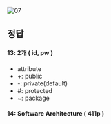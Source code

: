 ![07](https://user-images.githubusercontent.com/69576676/133029198-c8c51c2c-a63a-45a1-a5fd-24a451633d7d.JPG)

정답 
----
#### 13: 2개 ( id, pw )
- attribute
- +: public
- -: private(default)
- #: protected
- ~: package
#### 14: Software Architecture ( 411p )
